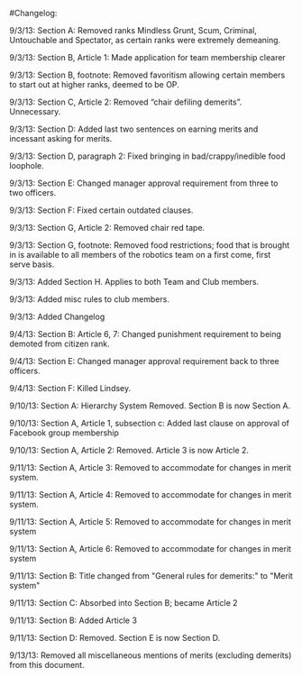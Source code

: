 #Changelog:

9/3/13: Section A: 
Removed ranks Mindless Grunt, Scum, Criminal, Untouchable and Spectator, as certain ranks were extremely demeaning.

9/3/13: Section B, Article 1:
Made application for team membership clearer

9/3/13: Section B, footnote: 
Removed favoritism allowing certain members to start out at higher ranks, deemed to be OP. 

9/3/13: Section C, Article 2: 
Removed “chair defiling demerits”. Unnecessary.

9/3/13: Section D: 
Added last two sentences on earning merits and incessant asking for merits. 

9/3/13: Section D, paragraph 2: 
Fixed bringing in bad/crappy/inedible food loophole.

9/3/13: Section E: 
Changed manager approval requirement from three to two officers.

9/3/13: Section F: 
Fixed certain outdated clauses.

9/3/13: Section G, Article 2: 
Removed chair red tape.

9/3/13: Section G, footnote: 
Removed food restrictions; food that is brought in is available to all members of the robotics team on a first come, first serve basis.

9/3/13: Added Section H. Applies to both Team and Club members.

9/3/13: Added misc rules to club members.

9/3/13: Added Changelog

9/4/13: Section B: Article 6, 7:
Changed punishment requirement to being demoted from citizen rank.

9/4/13: Section E:
Changed manager approval requirement back to three officers.

9/4/13: Section F:
Killed Lindsey.

9/10/13: Section A: 
Hierarchy System Removed. Section B is now Section A.

9/10/13: Section A, Article 1, subsection c: 
Added last clause on approval of Facebook group membership

9/10/13: Section A, Article 2:
Removed. Article 3 is now Article 2.

9/11/13: Section A, Article 3:
Removed to accommodate for changes in merit system.

9/11/13: Section A, Article 4:
Removed to accommodate for changes in merit system.

9/11/13: Section A, Article 5: 
Removed to accommodate for changes in merit system

9/11/13: Section A, Article 6:
Removed to accommodate for changes in merit system

9/11/13: Section B:
Title changed from "General rules for demerits:" to "Merit system"

9/11/13: Section C:
Absorbed into Section B; became Article 2

9/11/13: Section B:
Added Article 3

9/11/13: Section D:
Removed. Section E is now Section D.

9/13/13: 
Removed all miscellaneous mentions of merits (excluding demerits) from this document. 